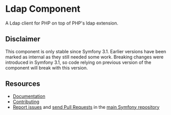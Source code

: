 Ldap Component
==============

A Ldap client for PHP on top of PHP's ldap extension.

Disclaimer
----------

This component is only stable since Symfony 3.1. Earlier versions 
have been marked as internal as they still needed some work.
Breaking changes were introduced in Symfony 3.1, so code relying on
previous version of the component will break with this version.

Resources
---------

  * [Documentation](https://symfony.com/doc/current/components/filesystem/index.html)
  * [Contributing](https://symfony.com/doc/current/contributing/index.html)
  * [Report issues](https://github.com/symfony/symfony/issues) and
    [send Pull Requests](https://github.com/symfony/symfony/pulls)
    in the [main Symfony repository](https://github.com/symfony/symfony)
